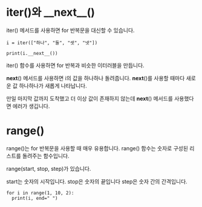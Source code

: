 # iter()와 \_\_next\_\_()

iter() 메서드를 사용하면 for 반복문을 대신할 수 있습니다.

```
i = iter(["하나", "둘", "셋", "넷"])

print(i.__next__())
```

iter() 함수를 사용하면 for 반복과 비슷한 이터러블을 만듭니다.

__next__() 메서드를 사용하면 i의 값을 하나하나 돌려줍니다. __next__()를 사용할 때마다 새로운 값 하나하나가 새롭게 나타납니다.

만일 마지막 값까지 도착했고 더 이상 값이 존재하지 않는데 __next__() 메서드를 사용했다면 에러가 생깁니다.

# range()

range()는 for 반복문을 사용할 때 매우 유용합니다. range() 함수는 숫자로 구성된 리스트를 돌려주는 함수입니다.

range(start, stop, step)가 있습니다.

start는 숫자의 시작입니다.
stop은 숫자의 끝입니다
step은 숫자 간의 간격입니다.

```
for i in range(1, 10, 2):
  print(i, end=" ")
```
